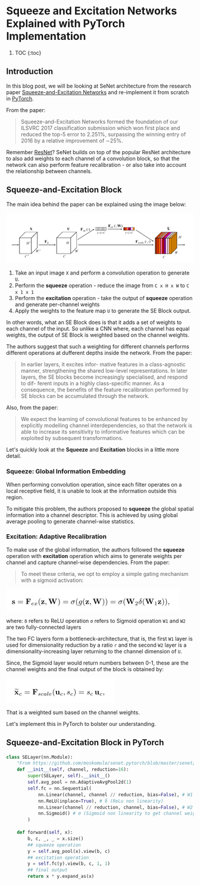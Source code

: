 # Squeeze and Excitation Networks Explained with PyTorch Implementation

1. TOC 
{:toc}

## Introduction
In this blog post, we will be looking at SeNet architecture from the research paper [Squeeze-and-Excitation Networks](https://arxiv.org/abs/1709.01507) and re-implement it from scratch in [PyTorch](https://pytorch.org/). 

From the paper:
> Squeeze-and-Excitation Networks formed the foundation of our ILSVRC 2017 classification submission which won first place and reduced the top-5 error to 2.251%, surpassing the winning entry of 2016 by a relative improvement of ∼25%.

Remember [ResNet](https://arxiv.org/abs/1512.03385)? SeNet builds on top of the popular ResNet architecture to also add weights to each channel of a convolution block, so that the network can also perform feature recalibration - or also take into account the relationship between channels.

## Squeeze-and-Excitation Block

The main idea behind the paper can be explained using the image below:

![](/images/senet_block.png "fig1: Squeeze-and-Excitation Block")

1. Take an input image `X` and perform a convolution operation to generate `U`. 
2. Perform the **squeeze** operation - reduce the image from `C x H x W` to `C x 1 x 1`  
3. Perform the **excitation** operation - take the output of **squeeze** operation and generate per-channel weights
4. Apply the weights to the feature map `U` to generate the SE Block output.

In other words, what an SE Block does is that it adds a set of weights to each channel of the input. So unlike a CNN where, each channel has equal weights, the output of SE Block is weighted based on the channel weights. 

The authors suggest that such a weighting for different channels performs different operations at dufferent depths inside the network. From the paper:
> In earlier layers, it excites infor- mative features in a class-agnostic manner, strengthening the shared low-level representations. In later layers, the SE blocks become increasingly specialised, and respond to dif- ferent inputs in a highly class-specific manner. As a consequence, the benefits of the feature recalibration performed by SE blocks can be accumulated through the network.

Also, from the paper:
> We expect the learning of convolutional features to be enhanced by explicitly modelling channel interdependencies, so that the network is able to increase its sensitivity to informative features which can be exploited by subsequent transformations.

Let's quickly look at the **Squeeze** and **Excitation** blocks in a little more detail.

### Squeeze: Global Information Embedding
When performing convolution operation, since each filter operates on a local receptive field, it is unable to look at the information outside this region.

To mitigate this problem, the authors proposed to **squeeze** the global spatial information into a channel descriptor. This is achieved by using global average pooling to generate channel-wise statistics. 

### Excitation: Adaptive Recalibration
To make use of the global information, the authors followed the **squeeze** operation with **excitation** operation which aims to generate weights per channel and capture channel-wise dependencies. From the paper:

> To meet these criteria, we opt to employ a simple gating mechanism with a sigmoid activation:

![](/images/gating_operation.png "fig3: Excitation/gating operation")

where:
`δ` refers to ReLU operation
`σ` refers to Sigmoid operation 
`W1` and `W2` are two fully-connected layers

The two FC layers form a bottleneck-architecture, that is, the first `W1` layer is used for dimensionality reduction by a ratio `r` and the second `W2` layer is a dimensionality-increasing layer returning to the channel dimension of `U`.

Since, the Sigmoid layer would return numbers between 0-1, these are the channel weights and the final output of the block is obtained by:

![](/images/senet_output.png "fig4: SeNet output")

That is a weighted sum based on the channel weights.

Let's implement this in PyTorch to bolster our understanding.

## Squeeze-and-Excitation Block in PyTorch

```python
class SELayer(nn.Module):
    "From https://github.com/moskomule/senet.pytorch/blob/master/senet/se_module.py"
    def __init__(self, channel, reduction=16):
        super(SELayer, self).__init__()
        self.avg_pool = nn.AdaptiveAvgPool2d(1)
        self.fc = nn.Sequential(
            nn.Linear(channel, channel // reduction, bias=False), # W1 dimensionality-reduction layer 
            nn.ReLU(inplace=True), # δ (ReLu non linearity)
            nn.Linear(channel // reduction, channel, bias=False), # W2 dimensionality-increasing layer
            nn.Sigmoid() # σ (Sigmoid non linearity to get channel weights)
        )

    def forward(self, x):
        b, c, _, _ = x.size()
        ## squeeze operation
        y = self.avg_pool(x).view(b, c)      
        ## excitation operation
        y = self.fc(y).view(b, c, 1, 1)
        ## final output
        return x * y.expand_as(x)
```